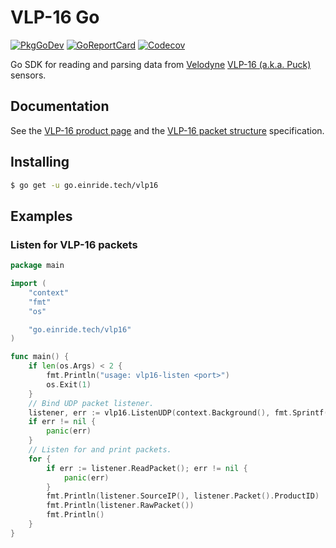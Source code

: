 # VLP-16 Go

[![PkgGoDev][pkg-badge]][pkg]
[![GoReportCard][report-badge]][report]
[![Codecov][codecov-badge]][codecov]

[pkg-badge]: https://pkg.go.dev/badge/go.einride.tech/vlp16
[pkg]: https://pkg.go.dev/go.einride.tech/vlp16
[report-badge]: https://goreportcard.com/badge/go.einride.tech/vlp16
[report]: https://goreportcard.com/report/go.einride.tech/vlp16
[codecov-badge]: https://codecov.io/gh/einride/vlp16-go/branch/master/graph/badge.svg
[codecov]: https://codecov.io/gh/einride/vlp16-go

Go SDK for reading and parsing data from [Velodyne][velodyne] [VLP-16
(a.k.a. Puck)][puck] sensors.

[velodyne]: https://velodynelidar.com/
[puck]: https://velodynelidar.com/products/puck/

## Documentation

See the [VLP-16 product page][puck] and the [VLP-16 packet
structure][packet-structure] specification.

[packet-structure]: https://velodynelidar.com/wp-content/uploads/2019/09/63-9276-Rev-C-VLP-16-Application-Note-Packet-Structure-Timing-Definition.pdf

## Installing

```bash
$ go get -u go.einride.tech/vlp16
```

## Examples

### Listen for VLP-16 packets

```go
package main

import (
	"context"
	"fmt"
	"os"

	"go.einride.tech/vlp16"
)

func main() {
	if len(os.Args) < 2 {
		fmt.Println("usage: vlp16-listen <port>")
		os.Exit(1)
	}
	// Bind UDP packet listener.
	listener, err := vlp16.ListenUDP(context.Background(), fmt.Sprintf("0.0.0.0:%s", os.Args[1]))
	if err != nil {
		panic(err)
	}
	// Listen for and print packets.
	for {
		if err := listener.ReadPacket(); err != nil {
			panic(err)
		}
		fmt.Println(listener.SourceIP(), listener.Packet().ProductID)
		fmt.Println(listener.RawPacket())
		fmt.Println()
	}
}
```
